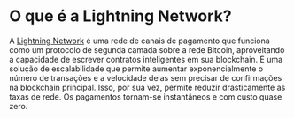# O que é a Lightning Network?

A [Lightning Network](https://youtu.be/59fdMXXUhTQ?t=421) é uma rede de canais de pagamento que funciona como um protocolo de segunda camada sobre a rede Bitcoin, aproveitando a capacidade de escrever contratos inteligentes em sua blockchain. É uma solução de escalabilidade que permite aumentar exponencialmente o número de transações e a velocidade delas sem precisar de confirmações na blockchain principal. Isso, por sua vez, permite reduzir drasticamente as taxas de rede. Os pagamentos tornam-se instantâneos e com custo quase zero.